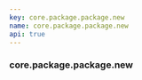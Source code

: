 ```yaml
---
key: core.package.package.new
name: core.package.package.new
api: true
---
```


### core.package.package.new
